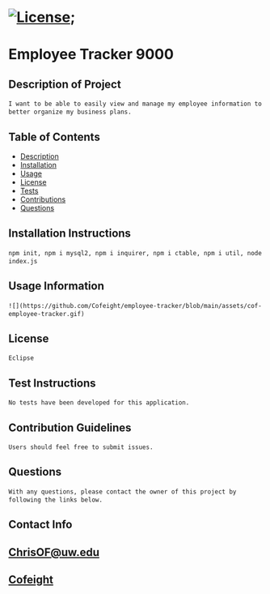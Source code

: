 

# [![License](https://img.shields.io/badge/License-EPL%201.0-red.svg)](https://opensource.org/licenses/EPL-1.0);

# Employee Tracker 9000


## Description of Project
    I want to be able to easily view and manage my employee information to better organize my business plans.

## Table of Contents

* [Description](#description)
* [Installation](#installation)
* [Usage](#usage)
* [License](#license)
* [Tests](#tests)
* [Contributions](#contributions)
* [Questions](#questions)


## Installation Instructions
    npm init, npm i mysql2, npm i inquirer, npm i ctable, npm i util, node index.js

## Usage Information
    ![](https://github.com/Cofeight/employee-tracker/blob/main/assets/cof-employee-tracker.gif)

## License
    Eclipse

## Test Instructions
    No tests have been developed for this application.
    
## Contribution Guidelines
    Users should feel free to submit issues.


## Questions
    With any questions, please contact the owner of this project by following the links below.

## Contact Info

## [ChrisOF@uw.edu](mailto:ChrisOF@uw.edu)

## [Cofeight](https://github.com/Cofeight)
    

